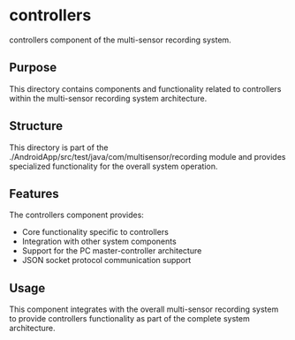 # controllers

controllers component of the multi-sensor recording system.

## Purpose

This directory contains components and functionality related to controllers within the multi-sensor recording system architecture.

## Structure

This directory is part of the ./AndroidApp/src/test/java/com/multisensor/recording module and provides specialized functionality for the overall system operation.

## Features

The controllers component provides:
- Core functionality specific to controllers
- Integration with other system components
- Support for the PC master-controller architecture
- JSON socket protocol communication support

## Usage

This component integrates with the overall multi-sensor recording system to provide controllers functionality as part of the complete system architecture.
